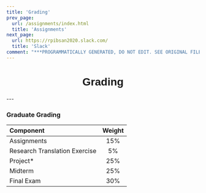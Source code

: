 ```yaml
---
title: 'Grading'
prev_page:
  url: /assignments/index.html
  title: 'Assignments'
next_page:
  url: https://rpibsan2020.slack.com/
  title: 'Slack'
comment: "***PROGRAMMATICALLY GENERATED, DO NOT EDIT. SEE ORIGINAL FILES IN /content***"
---
```

<h1  style="font-family:  Verdana,  Geneva,  sans-serif;  text-align:center;">Grading</h1> 
--- 

###  Graduate  Grading  
|  Component  |  Weight  |
|  :--------------  |  :--------:  |
|  Assignments    |  15%  |
|  Research  Translation  Exercise  |  5%  |
|  Project*  |  25%  |
|  Midterm  |  25%  |
|  Final  Exam    |  30%  |
